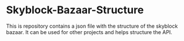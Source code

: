 # Skyblock-Bazaar-Structure
This is repository contains a json file with the structure of the skyblock bazaar. It can be used for other projects and helps structure the API.
